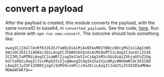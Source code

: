# convert a payload

After the payload is created, this module converts the payload, with the same nonceID to base64, in `converted_payloads`. See the code, [here](../modules/convertPayload.js). Run this alone with `npm run new:convert`. The outcome should look something like:

```
ewogICJjbGllbnRfb3JkZXJfaWQiOiAiMjAxNTAxMDItNDczODcyMSIsCiAgInN5
bWJvbCI6ICJidGN1c2QiLAogICJhbW91bnQiOiAiMzQuMTIiLAogICJwcmljZSI6
ICI2MjIuMTMiLAogICJzaWRlIjogImJ1eSIsCiAgInR5cGUiOiAiZXhjaGFuZ2Ug
bGltaXQiLAogICJvcHRpb25zIjogWwogICAgIm1ha2VyLW9yLWNhbmNlbCIKICBd
LAogICJyZXF1ZXN0IjogIi92MS9vcmRlci9uZXciLAogICJub25jZSI6IDIwMDAw
MDAwNTAKfQ==
```

